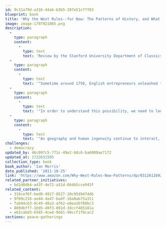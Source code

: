 ```yaml
---
id: 9c31a79d-a31b-44ab-b3b5-287e51cf7f03
blueprint: book
title: 'Why the West Rules--for Now: The Patterns of History, and What They Reveal About the Future  (2011)'
image: image-1707921885.png
description:
  -
    type: paragraph
    content:
      -
        type: text
        text: 'Review by the Stanford University Department of Classics:'
  -
    type: paragraph
    content:
      -
        type: text
        text: '"Sometime around 1750, English entrepreneurs unleashed the astounding energies of steam and coal, and the world was forever changed. The emergence of factories, railroads, and gunboats propelled the West’s rise to power in the nineteenth century, and the development of computers and nuclear weapons in the twentieth century secured its global supremacy. Now, at the beginning of the twenty-first century, many worry that the emerging economic power of China and India spells the end of the West as a superpower. '
  -
    type: paragraph
    content:
      -
        type: text
        text: '"In order to understand this possibility, we need to look back in time. Why has the West dominated the globe for the past two hundred years, and will its power last? Describing the patterns of human history, the archaeologist and historian Ian Morris offers surprising new answers to both questions. It is not, he reveals, differences of race or culture, or even the strivings of great individuals, that explain Western dominance. It is the effects of geography on the everyday efforts of ordinary people as they deal with crises of resources, disease, migration, and climate. '
  -
    type: paragraph
    content:
      -
        type: text
        text: '"As geography and human ingenuity continue to interact, the world will change in astonishing ways, transforming Western rule in the process. Deeply researched and brilliantly argued, Why the West Rules—for Now spans fifty thousand years of history and offers fresh insights on nearly every page. The book brings together the latest findings across disciplines—from ancient history to neuroscience—not only to explain why the West came to rule the world but also to predict what the future will bring in the next hundred years."'
challenges:
  - democracy
updated_by: 46c097c5-771c-49e2-b8c6-ba6009ae7172
updated_at: 1722631595
collection_type: book
book_author: 'Ian Morris'
date_published: '2011-10-25'
link: 'https://www.amazon.com/Why-West-Rules-Now-Patterns/dp/0312611692'
related_partner_initiatives:
  - bd1d0db4-a43f-4e72-a31d-664b5cce943f
related_content:
  - 316cef6f-bed8-4917-8527-20c95d947ddb
  - 9f09c216-ae44-4a47-badf-16a8ab75a311
  - fab94cb3-0c49-48a3-af62-e8ea16f88bc3
  - 809dbff7-1b95-49f3-891d-3dccf405181a
  - e62cabd3-6585-4ced-9dd1-90ccf1f8cac2
sections: peace-gatherings
---
```

